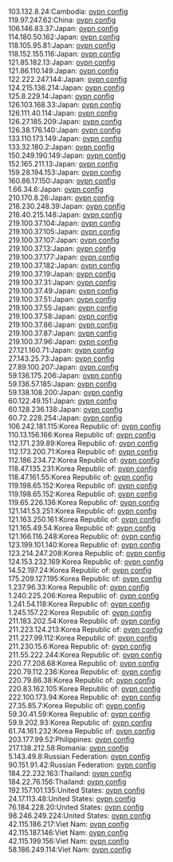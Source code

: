 103.132.8.24:Cambodia: [ovpn config](vpn/103_132_8_24.ovpn)  
119.97.247.62:China: [ovpn config](vpn/119_97_247_62.ovpn)  
106.146.83.37:Japan: [ovpn config](vpn/106_146_83_37.ovpn)  
114.180.50.162:Japan: [ovpn config](vpn/114_180_50_162.ovpn)  
118.105.95.81:Japan: [ovpn config](vpn/118_105_95_81.ovpn)  
118.152.155.116:Japan: [ovpn config](vpn/118_152_155_116.ovpn)  
121.85.182.13:Japan: [ovpn config](vpn/121_85_182_13.ovpn)  
121.86.110.149:Japan: [ovpn config](vpn/121_86_110_149.ovpn)  
122.222.247.144:Japan: [ovpn config](vpn/122_222_247_144.ovpn)  
124.215.136.214:Japan: [ovpn config](vpn/124_215_136_214.ovpn)  
125.8.229.14:Japan: [ovpn config](vpn/125_8_229_14.ovpn)  
126.103.168.33:Japan: [ovpn config](vpn/126_103_168_33.ovpn)  
126.111.40.114:Japan: [ovpn config](vpn/126_111_40_114.ovpn)  
126.27.185.209:Japan: [ovpn config](vpn/126_27_185_209.ovpn)  
126.38.176.140:Japan: [ovpn config](vpn/126_38_176_140.ovpn)  
133.110.173.149:Japan: [ovpn config](vpn/133_110_173_149.ovpn)  
133.32.180.2:Japan: [ovpn config](vpn/133_32_180_2.ovpn)  
150.249.190.149:Japan: [ovpn config](vpn/150_249_190_149.ovpn)  
152.165.211.13:Japan: [ovpn config](vpn/152_165_211_13.ovpn)  
159.28.194.153:Japan: [ovpn config](vpn/159_28_194_153.ovpn)  
160.86.17.150:Japan: [ovpn config](vpn/160_86_17_150.ovpn)  
1.66.34.6:Japan: [ovpn config](vpn/1_66_34_6.ovpn)  
210.170.8.26:Japan: [ovpn config](vpn/210_170_8_26.ovpn)  
218.230.248.39:Japan: [ovpn config](vpn/218_230_248_39.ovpn)  
218.40.215.148:Japan: [ovpn config](vpn/218_40_215_148.ovpn)  
219.100.37.104:Japan: [ovpn config](vpn/219_100_37_104.ovpn)  
219.100.37.105:Japan: [ovpn config](vpn/219_100_37_105.ovpn)  
219.100.37.107:Japan: [ovpn config](vpn/219_100_37_107.ovpn)  
219.100.37.13:Japan: [ovpn config](vpn/219_100_37_13.ovpn)  
219.100.37.177:Japan: [ovpn config](vpn/219_100_37_177.ovpn)  
219.100.37.182:Japan: [ovpn config](vpn/219_100_37_182.ovpn)  
219.100.37.19:Japan: [ovpn config](vpn/219_100_37_19.ovpn)  
219.100.37.31:Japan: [ovpn config](vpn/219_100_37_31.ovpn)  
219.100.37.49:Japan: [ovpn config](vpn/219_100_37_49.ovpn)  
219.100.37.51:Japan: [ovpn config](vpn/219_100_37_51.ovpn)  
219.100.37.55:Japan: [ovpn config](vpn/219_100_37_55.ovpn)  
219.100.37.58:Japan: [ovpn config](vpn/219_100_37_58.ovpn)  
219.100.37.86:Japan: [ovpn config](vpn/219_100_37_86.ovpn)  
219.100.37.87:Japan: [ovpn config](vpn/219_100_37_87.ovpn)  
219.100.37.96:Japan: [ovpn config](vpn/219_100_37_96.ovpn)  
27.121.160.71:Japan: [ovpn config](vpn/27_121_160_71.ovpn)  
27.143.25.73:Japan: [ovpn config](vpn/27_143_25_73.ovpn)  
27.89.100.207:Japan: [ovpn config](vpn/27_89_100_207.ovpn)  
59.136.175.206:Japan: [ovpn config](vpn/59_136_175_206.ovpn)  
59.136.57.185:Japan: [ovpn config](vpn/59_136_57_185.ovpn)  
59.138.108.200:Japan: [ovpn config](vpn/59_138_108_200.ovpn)  
60.122.49.151:Japan: [ovpn config](vpn/60_122_49_151.ovpn)  
60.128.236.138:Japan: [ovpn config](vpn/60_128_236_138.ovpn)  
60.72.228.254:Japan: [ovpn config](vpn/60_72_228_254.ovpn)  
106.242.181.115:Korea Republic of: [ovpn config](vpn/106_242_181_115.ovpn)  
110.13.156.166:Korea Republic of: [ovpn config](vpn/110_13_156_166.ovpn)  
112.171.239.89:Korea Republic of: [ovpn config](vpn/112_171_239_89.ovpn)  
112.173.200.71:Korea Republic of: [ovpn config](vpn/112_173_200_71.ovpn)  
112.186.234.72:Korea Republic of: [ovpn config](vpn/112_186_234_72.ovpn)  
118.47.135.231:Korea Republic of: [ovpn config](vpn/118_47_135_231.ovpn)  
118.47.161.55:Korea Republic of: [ovpn config](vpn/118_47_161_55.ovpn)  
119.198.65.152:Korea Republic of: [ovpn config](vpn/119_198_65_152.ovpn)  
119.198.65.152:Korea Republic of: [ovpn config](vpn/119_198_65_152.ovpn)  
119.65.226.136:Korea Republic of: [ovpn config](vpn/119_65_226_136.ovpn)  
121.141.53.251:Korea Republic of: [ovpn config](vpn/121_141_53_251.ovpn)  
121.163.250.161:Korea Republic of: [ovpn config](vpn/121_163_250_161.ovpn)  
121.165.49.54:Korea Republic of: [ovpn config](vpn/121_165_49_54.ovpn)  
121.166.116.248:Korea Republic of: [ovpn config](vpn/121_166_116_248.ovpn)  
123.199.101.140:Korea Republic of: [ovpn config](vpn/123_199_101_140.ovpn)  
123.214.247.208:Korea Republic of: [ovpn config](vpn/123_214_247_208.ovpn)  
124.153.232.169:Korea Republic of: [ovpn config](vpn/124_153_232_169.ovpn)  
14.52.197.24:Korea Republic of: [ovpn config](vpn/14_52_197_24.ovpn)  
175.209.127.195:Korea Republic of: [ovpn config](vpn/175_209_127_195.ovpn)  
1.237.96.33:Korea Republic of: [ovpn config](vpn/1_237_96_33.ovpn)  
1.240.225.206:Korea Republic of: [ovpn config](vpn/1_240_225_206.ovpn)  
1.241.54.118:Korea Republic of: [ovpn config](vpn/1_241_54_118.ovpn)  
1.245.157.22:Korea Republic of: [ovpn config](vpn/1_245_157_22.ovpn)  
211.183.202.54:Korea Republic of: [ovpn config](vpn/211_183_202_54.ovpn)  
211.223.124.213:Korea Republic of: [ovpn config](vpn/211_223_124_213.ovpn)  
211.227.99.112:Korea Republic of: [ovpn config](vpn/211_227_99_112.ovpn)  
211.230.15.6:Korea Republic of: [ovpn config](vpn/211_230_15_6.ovpn)  
211.55.222.244:Korea Republic of: [ovpn config](vpn/211_55_222_244.ovpn)  
220.77.208.68:Korea Republic of: [ovpn config](vpn/220_77_208_68.ovpn)  
220.79.112.236:Korea Republic of: [ovpn config](vpn/220_79_112_236.ovpn)  
220.79.86.38:Korea Republic of: [ovpn config](vpn/220_79_86_38.ovpn)  
220.83.162.105:Korea Republic of: [ovpn config](vpn/220_83_162_105.ovpn)  
222.100.173.94:Korea Republic of: [ovpn config](vpn/222_100_173_94.ovpn)  
27.35.85.7:Korea Republic of: [ovpn config](vpn/27_35_85_7.ovpn)  
59.30.41.59:Korea Republic of: [ovpn config](vpn/59_30_41_59.ovpn)  
59.9.202.93:Korea Republic of: [ovpn config](vpn/59_9_202_93.ovpn)  
61.74.161.232:Korea Republic of: [ovpn config](vpn/61_74_161_232.ovpn)  
203.177.99.52:Philippines: [ovpn config](vpn/203_177_99_52.ovpn)  
217.138.212.58:Romania: [ovpn config](vpn/217_138_212_58.ovpn)  
5.143.49.8:Russian Federation: [ovpn config](vpn/5_143_49_8.ovpn)  
90.151.91.42:Russian Federation: [ovpn config](vpn/90_151_91_42.ovpn)  
184.22.232.163:Thailand: [ovpn config](vpn/184_22_232_163.ovpn)  
184.22.76.156:Thailand: [ovpn config](vpn/184_22_76_156.ovpn)  
192.157.101.135:United States: [ovpn config](vpn/192_157_101_135.ovpn)  
24.17.113.48:United States: [ovpn config](vpn/24_17_113_48.ovpn)  
76.184.228.20:United States: [ovpn config](vpn/76_184_228_20.ovpn)  
98.246.249.224:United States: [ovpn config](vpn/98_246_249_224.ovpn)  
42.115.186.217:Viet Nam: [ovpn config](vpn/42_115_186_217.ovpn)  
42.115.187.146:Viet Nam: [ovpn config](vpn/42_115_187_146.ovpn)  
42.115.199.156:Viet Nam: [ovpn config](vpn/42_115_199_156.ovpn)  
58.186.249.114:Viet Nam: [ovpn config](vpn/58_186_249_114.ovpn)  
